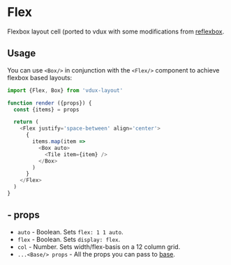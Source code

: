 # Flex

Flexbox layout cell (ported to vdux with some modifications from [reflexbox](https://github.com/jxnblk/reflexbox).

## Usage

You can use `<Box/>` in conjunction with the `<Flex/>` component to achieve flexbox based layouts:

```javascript
import {Flex, Box} from 'vdux-layout'

function render ({props}) {
  const {items} = props

  return (
    <Flex justify='space-between' align='center'>
      {
        items.map(item =>
          <Box auto>
            <Tile item={item} />
          </Box>
        )
      }
    </Flex>
  )
}
```

## <Box/> - props

  * `auto` - Boolean. Sets `flex: 1 1 auto`.
  * `flex` - Boolean. Sets `display: flex`.
  * `col` - Number. Sets width/flex-basis on a 12 column grid.
  * `...<Base/> props` - All the props you can pass to [base](https://github.com/vdux-components/base).
